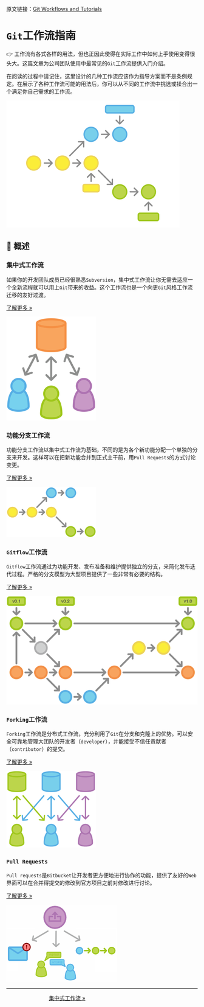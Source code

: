 原文链接：[Git Workflows and Tutorials](https://www.atlassian.com/git/workflows)

`Git`工作流指南
======================

:point_right: 工作流有各式各样的用法，但也正因此使得在实际工作中如何上手使用变得很头大。这篇文章为公司团队使用中最常见的`Git`工作流提供入门介绍。

在阅读的过程中请记住，这里设计的几种工作流应该作为指导方案而不是条例规定。在展示了各种工作流可能的用法后，你可以从不同的工作流中挑选或揉合出一个满足你自己需求的工作流。

![Git Workflows](images/git_workflow.png)

:beer: 概述
---------------------

### 集中式工作流

如果你的开发团队成员已经很熟悉`Subversion`，集中式工作流让你无需去适应一个全新流程就可以用上`Git`带来的收益。这个工作流也是一个向更`Git`风格工作流迁移的友好过渡。

[了解更多 »](workflow-centralized.md)

![Git Workflows: SVN-style](images/git-workflow-svn.png)

### 功能分支工作流

功能分支工作流以集中式工作流为基础，不同的是为各个新功能分配一个单独的分支来开发。这样可以在把新功能合并到正式主干前，用`Pull Requests`的方式讨论变更。

[了解更多 »](workflow-feature-branch.md)

![Git Workflows: Feature Branch](images/git-workflow-feature_branch.png)

### `Gitflow`工作流

`Gitflow`工作流通过为功能开发、发布准备和维护提供独立的分支，来简化发布迭代过程。严格的分支模型为大型项目提供了一些非常有必要的结构。

[了解更多 »](workflow-gitflow.md)

![Git Workflows: Gitflow Cycle](images/git-workflows-gitflow.png)

### `Forking`工作流

`Forking`工作流是分布式工作流，充分利用了`Git`在分支和克隆上的优势。可以安全可靠地管理大团队的开发者（`developer`），并能接受不信任贡献者（`contributor`）的提交。

[了解更多 »](workflow-forking.md)

![Git Workflows: Forking](images/git-workflow-forking.png)

### `Pull Requests`

`Pull requests`是`Bitbucket`让开发者更方便地进行协作的功能，提供了友好的`Web`界面可以在合并得提交的修改到官方项目之前对修改进行讨论。

[了解更多 »](pull-request.md)

![Workflows: Pull Requests](images/pull-request.png)

-----------------

　　　　　　　　[集中式工作流 »](workflow-centralized.md)
